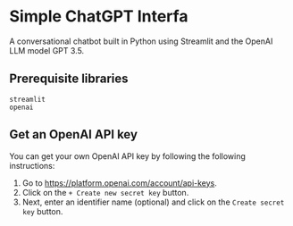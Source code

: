 # Simple ChatGPT Interfa

A conversational chatbot built in Python using Streamlit and the OpenAI LLM model GPT 3.5.

## Prerequisite libraries

```
streamlit
openai
```

## Get an OpenAI API key

You can get your own OpenAI API key by following the following instructions:

1. Go to https://platform.openai.com/account/api-keys.
2. Click on the `+ Create new secret key` button.
3. Next, enter an identifier name (optional) and click on the `Create secret key` button.
